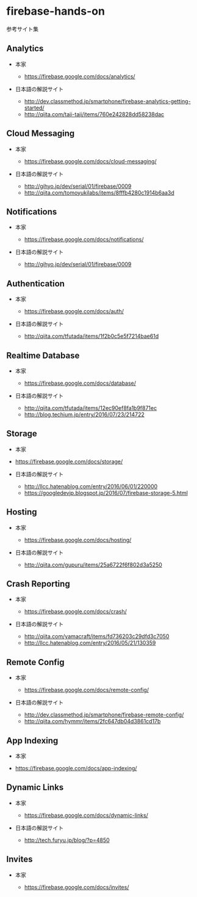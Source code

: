 # firebase-hands-on

参考サイト集

## Analytics

- 本家
  
  - https://firebase.google.com/docs/analytics/

- 日本語の解説サイト

  - http://dev.classmethod.jp/smartphone/firebase-analytics-getting-started/
  - http://qiita.com/taji-taji/items/760e242828dd58238dac

## Cloud Messaging

- 本家
  
  - https://firebase.google.com/docs/cloud-messaging/

- 日本語の解説サイト
  - http://gihyo.jp/dev/serial/01/firebase/0009
  - http://qiita.com/tomoyukilabs/items/8fffb4280c1914b6aa3d

## Notifications

- 本家
  
  - https://firebase.google.com/docs/notifications/

- 日本語の解説サイト

  - http://gihyo.jp/dev/serial/01/firebase/0009

## Authentication

- 本家

  - https://firebase.google.com/docs/auth/

- 日本語の解説サイト

  - http://qiita.com/tfutada/items/1f2b0c5e5f7214bae61d

## Realtime Database

- 本家

  - https://firebase.google.com/docs/database/

- 日本語の解説サイト

  - http://qiita.com/tfutada/items/12ec90ef8fa1b9f871ec
  - http://blog.techium.jp/entry/2016/07/23/214722

## Storage

- 本家
 
 - https://firebase.google.com/docs/storage/

- 日本語の解説サイト

  - http://llcc.hatenablog.com/entry/2016/06/01/220000
  - https://googledevjp.blogspot.jp/2016/07/firebase-storage-5.html

## Hosting

- 本家

  - https://firebase.google.com/docs/hosting/

- 日本語の解説サイト
  
  - http://qiita.com/gupuru/items/25a6722f6f802d3a5250

## Crash Reporting

- 本家

  - https://firebase.google.com/docs/crash/

- 日本語の解説サイト

  - http://qiita.com/yamacraft/items/fd736203c29dfd3c7050
  - http://llcc.hatenablog.com/entry/2016/05/21/130359

## Remote Config

- 本家

  - https://firebase.google.com/docs/remote-config/

- 日本語の解説サイト

  - http://dev.classmethod.jp/smartphone/firebase-remote-config/
  - http://qiita.com/hymmr/items/2fc647db04d3861cd17b

## App Indexing

- 本家

 - https://firebase.google.com/docs/app-indexing/
 
## Dynamic Links

- 本家
  
  - https://firebase.google.com/docs/dynamic-links/

- 日本語の解説サイト
  
  - http://tech.furyu.jp/blog/?p=4850

## Invites

- 本家

  - https://firebase.google.com/docs/invites/
